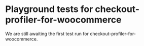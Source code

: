 # Playground tests for checkout-profiler-for-woocommerce
We are still awaiting the first test run for checkout-profiler-for-woocommerce.
